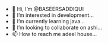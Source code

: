 - 👋 Hi, I’m @BASEERSADDIQUI
- 👀 I’m interested in development...
- 🌱 I’m currently learning java...
- 💞️ I’m looking to collaborate on ashi...
- 📫 How to reach me adeel house...

<!---
BASEERSADDIQUI/BASEERSADDIQUI is a ✨ special ✨ repository because its `README.md` (this file) appears on your GitHub profile.
You can click the Preview link to take a look at your changes.
--->
